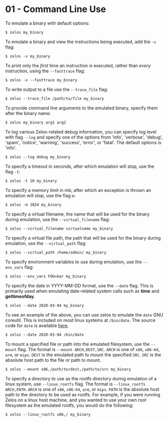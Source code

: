 # 01 - Command Line Use

To emulate a binary with default options:

```console
$ zelos my_binary
```

To emulate a binary and view the instructions being executed, add the `-v` flag:
```console
$ zelos -v my_binary
```

To print only the *first* time an instruction is executed, rather than *every* instruction, using the `--fasttrace` flag:
```console
$ zelos -v --fasttrace my_binary
```

To write output to a file use the `--trace_file` flag:
```console
$ zelos --trace_file /path/to/file my_binary
```

To provide command line arguments to the emulated binary, specify them after the binary name:
```console
$ zelos my_binary arg1 arg2
```

To log various Zelos-related debug information, you can specify log level with flag `--log` and specify one of the options from 'info', 'verbose', 'debug', 'spam', 'notice', 'warning', 'success', 'error', or 'fatal'. The default options is 'info'.
```console
$ zelos --log debug my_binary
```

To specify a timeout in seconds, after which emulation will stop, use the flag `-t`:
```console
$ zelos -t 10 my_binary
```

To specify a memory limit in mb, after which an exception is thrown an emulation will stop, use the flag `m`:
```console
$ zelos -m 1024 my_binary
```

To specify a virtual filename, the name that will be used for the binary during emulation, use the `--virtual_filename` flag:
```console
$ zelos --virtual_filename virtualname my_binary
```

To specify a virtual file path, the path that will be used for the binary during emulation, use the `--virtual_path` flag:
```console
$ zelos --virtual_path /home/admin/ my_binary
```

To specify environment variables to use during emulation, use the `--env_vars` flag:
```console
$ zelos --env_vars FOO=bar my_binary
```

To specify the date in YYYY-MM-DD format, use the `--date` flag. This is primarily used when emulating date-related system calls such as __time__ and __gettimeofday__.
```console
$ zelos --date 2020-03-04 my_binary
```

To see an example of the above, you can use zelos to emulate the `date` GNU coreutil. This is included on most linux systems at `/bin/date`. The source code for `date` is available [here](https://github.com/coreutils/coreutils/blob/master/src/date.c).
```
$ zelos --date 2020-03-04 /bin/date
```

To mount a specified file or path into the emulated filesystem, use the `--mount` flag. The format is `--mount ARCH,DEST,SRC`. `ARCH` is one of `x86`, `x86-64`, `arm`, or `mips`. `DEST` is the emulated path to mount the specified `SRC`. `SRC` is the absolute host path to the file or path to mount.
```
$ zelos --mount x86,/path/to/dest,/path/to/src my_binary
```

To specify a directory to use as the rootfs directory during emulation of a linux system, use `--linux_rootfs` flag. The format is `--linux_rootfs ARCH,PATH`. `ARCH` is one of `x86`, `x86-64`, `arm`, or `mips`. `PATH` is the absolute host path to the directory to be used as rootfs. For example, if you were running Zelos on a linux host machine, and you wanted to use your own root filesystem as the emulated rootfs, you would do the following:
```console
$ zelos --linux_rootfs x86,/ my_binary
```
